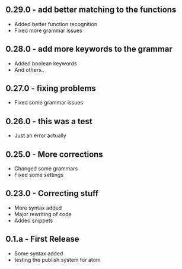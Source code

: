 ## 0.29.0 - add better matching to the functions
* Added better function recognition
* Fixed more grammar issues

## 0.28.0 - add more keywords to the grammar
* Added boolean keywords
* And others..

## 0.27.0 - fixing problems
* Fixed some grammar issues

## 0.26.0 - this was a test
* Just an error actually

## 0.25.0 - More corrections
* Changed some grammars
* Fixed some settings

## 0.23.0 - Correcting stuff
* More syntax added
* Major rewriting of code
* Added snippets


## 0.1.a - First Release
* Some syntax added
* testing the publish system for atom
